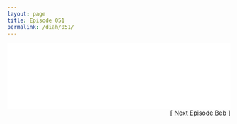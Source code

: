 ```yaml
---
layout: page
title: Episode 051
permalink: /diah/051/
---
```


<iframe allowfullscreen="true" frameborder="0" style="width:100%;" marginheight="0" marginwidth="0" mozallowfullscreen="true" scrolling="NO" src="//gdriveplayer.us/embed2.php?link=lVdKO36D0Q90NZwJpJi5hwnev6eBOGqFC%252BEX19uEFjkX2m3O20Xl8epVE13%252BHNmDBhLbJRiZf%252BtP%252BrxjAoTX8jyr0qd3exnPuHV9PVDdW0Hu0QuyuuUKfw7d%252Bc3KRVbcetW%252FUB1laFGfD4DkGkK8ym10fpMOaacgcGVPapU3gecg45o49oMe69tRZZJmYxbW%252Fzxn%252FgHyFBqxWiT7EC4Njt&amp;no_adult=yes" webkitallowfullscreen="true"></iframe>

<div align="right">[ <a href="/diah/052/">Next Episode Beb</a> ]</div>

